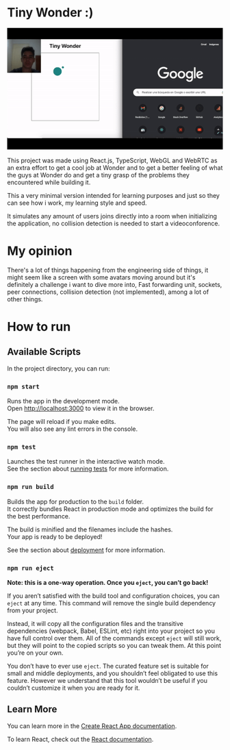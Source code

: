 # Tiny Wonder :)

![Tiny Wonder Demo](/readme-docs/demo.gif)

This project was made using React.js, TypeScript, WebGL and WebRTC as an extra effort to get a cool job at Wonder and to get a better feeling of what the guys at Wonder do and get a tiny grasp of the problems they encountered while building it. 

This a very minimal version intended for learning purposes and just so they can see how i work, my learning style and speed.

It simulates any amount of users joins directly into a room when initializing the application, no collision detection is needed to start a videoconforence.

# My opinion

There's a lot of things happening from the engineering side of things, it might seem like a screen with some avatars moving around but it's definitely a challenge i want to dive more into, Fast forwarding unit, sockets, peer connections, collision detection (not implemented), among a lot of other things.

# How to run



## Available Scripts

In the project directory, you can run:

### `npm start`

Runs the app in the development mode.\
Open [http://localhost:3000](http://localhost:3000) to view it in the browser.

The page will reload if you make edits.\
You will also see any lint errors in the console.

### `npm test`

Launches the test runner in the interactive watch mode.\
See the section about [running tests](https://facebook.github.io/create-react-app/docs/running-tests) for more information.

### `npm run build`

Builds the app for production to the `build` folder.\
It correctly bundles React in production mode and optimizes the build for the best performance.

The build is minified and the filenames include the hashes.\
Your app is ready to be deployed!

See the section about [deployment](https://facebook.github.io/create-react-app/docs/deployment) for more information.

### `npm run eject`

**Note: this is a one-way operation. Once you `eject`, you can’t go back!**

If you aren’t satisfied with the build tool and configuration choices, you can `eject` at any time. This command will remove the single build dependency from your project.

Instead, it will copy all the configuration files and the transitive dependencies (webpack, Babel, ESLint, etc) right into your project so you have full control over them. All of the commands except `eject` will still work, but they will point to the copied scripts so you can tweak them. At this point you’re on your own.

You don’t have to ever use `eject`. The curated feature set is suitable for small and middle deployments, and you shouldn’t feel obligated to use this feature. However we understand that this tool wouldn’t be useful if you couldn’t customize it when you are ready for it.

## Learn More

You can learn more in the [Create React App documentation](https://facebook.github.io/create-react-app/docs/getting-started).

To learn React, check out the [React documentation](https://reactjs.org/).

